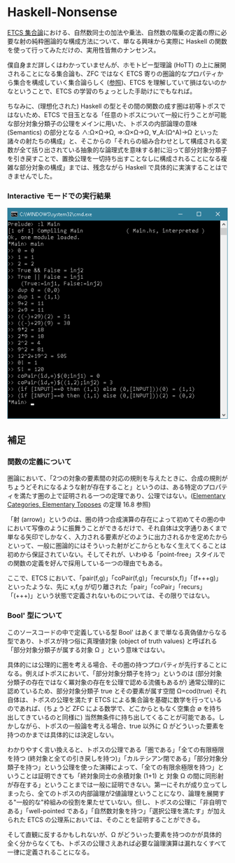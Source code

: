 # Haskell-Nonsense

[ETCS 集合論](https://ncatlab.org/nlab/show/fully+formal+ETCS)における、自然数同士の加法や乗法、自然数の階乗の定義の際に必要な射の純粋圏論的な構成方法について、単なる興味から実際に Haskell の関数を使って行ってみただけの、実用性皆無のナンセンス。

僕自身まだ詳しくはわかっていませんが、ホモトピー型理論 (HoTT) の上に展開されることになる集合論も、ZFC ではなく ETCS 寄りの圏論的なプロパティから集合を構成していく集合論らしく ([参照](https://ncatlab.org/nlab/show/structural+set+theory#InHomotopyTypeTheory))、ETCS を理解していて損はないのかなということで、ETCS の学習のちょっとした手助けにでもなれば。

ちなみに、(理想化された) Haskell の型とその間の関数の成す圏は初等トポスではないため、ETCS で目玉となる「任意のトポスについて一般に行うことが可能な部分対象分類子の公理をメインに用いた、トポスの内部論理の意味 (Semantics) の部分となる
∧:Ω×Ω→Ω, ⇒:Ω×Ω→Ω, ∀_A:(Ω^A)→Ω といった諸々の射たちの構成」と、そこからの「それらの組み合わせとして構成される変数が全て括り出されている抽象的な論理式を意味する射に沿って部分対象分類子を引き戻すことで、置換公理を一切持ち出すことなしに構成されることになる複雑な部分対象の構成」までは、残念ながら Haskell で具体的に実演することはできませんでした。

### Interactive モードでの実行結果

![実行結果](result_v2.png)

## 補足

### 関数の定義について

圏論において、「2つの対象の要素間の対応の規則を与えたときに、合成の規則がちょうどそれになるような射が存在すること」というのは、ある特定のプロパティを満たす圏の上で証明される一つの定理であり、公理ではない。([Elementary Categories, Elementary Toposes](https://global.oup.com/academic/product/elementary-categories-elementary-toposes-9780198514732) の定理 16.8 参照)

「射 (arrow)」というのは、圏の持つ合成演算の存在によって初めてその圏の中において写像のように振舞うことができるだけで、それ自体は文字通りあくまで単なる矢印でしかなく、入力される要素がどのように出力されるかを定めたからといって、一般に圏論的にはそういった射がどこからともなく生えてくることは初めから保証されていない。そしてそれが、いわゆる「point-free」スタイルでの関数の定義を好んで採用している一つの理由でもある。

ここで、ETCS において、「pair(f,g)」「coPair(f,g)」「recurs(x,f)」「(f+++g)」といったような、先に x,f,g が切り離された「pair」「coPair」「recurs」「(+++)」という状態で定義されないものについては、その限りではない。


### Bool' 型について

このソースコードの中で定義している型 Bool' はあくまで単なる真偽値からなる型であり、トポスが持つ俗に真理値対象 (object of truth values) と呼ばれる「部分対象分類子が属する対象 Ω 」という意味ではない。

具体的には公理的に圏を考える場合、その圏の持つプロパティが先行することになる。例えばトポスにおいて、「部分対象分類子を持つ」というのは (部分対象分類子の存在ではなく冪対象の存在を公理で認める流儀もあるが) 通常公理的に認めているため、部分対象分類子 true とその要素が属す空間 Ω=cod(true) それ自体は、トポスの公理を満たす ETCS による集合論を基礎に数学を行っているのであれば、(ちょうど ZFC による数学で、どこからともなく空集合 ∅ を持ち出してきているのと同様に) 当然無条件に持ち出してくることが可能である。しかしながら、トポスの一般論を考える場合、true 以外に Ω がどういった要素を持つのかまでは具体的には決定しない。

わかりやすく言い換えると、トポスの公理である「圏である」「全ての有限極限を持つ (終対象と全ての引き戻しを持つ)」「カルテシアン閉である」「部分対象分類子を持つ」という公理を使った演繹によって、「全ての有限余極限を持つ」ということは証明できても「終対象同士の余積対象 (1+1) と 対象 Ω の間に同形射が存在する」ということまでは一般に証明できない。第一にそれが成り立ってしまったら、全てのトポスの内部論理が2値論理ということになり、論理を展開する"一般的な"枠組みの役割を果たせていない。但し、トポスの公理に「非自明である」「well-pointed である」「自然数対象を持つ」「選択公理を満たす」が加えられた ETCS の公理系においては、そのことを証明することができる。

そして直観に反するかもしれないが、Ω がどういった要素を持つのかが具体的全く分からなくても、トポスの公理さえあれば必要な論理演算は漏れなくすべて一律に定義されることになる。
